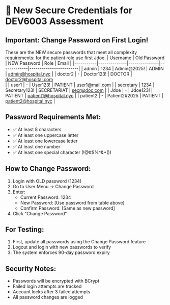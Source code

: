 # 🔐 New Secure Credentials for DEV6003 Assessment

## Important: Change Password on First Login!

These are the NEW secure passwords that meet all complexity requirements:
 for the  patient role  use first Jdoe. 
| Username  | Old Password | NEW Password  | Role        | Email                  |
|-----------|--------------|---------------|-------------|------------------------|
| admin     | 1234         | Admin@2025!   | ADMIN       | admin@hospital.nyc     |
| doctor2   | -            | Doctor123!    | DOCTOR      | doctor2@hospital.com	<br/>  |
| user1     | -            | User123!      | PATIENT     | user1@mail.com        |
| secretary | 1234         | Secretary123! | SECRETARIAT | secr@doc.com |
| Jdoe      | -            | Jdoe123!      | PATIENT     | patient1@hospital.nyc  |
| patient2  | -            | Patient2#2025 | PATIENT     | patient2@hospital.nyc  |

## Password Requirements Met:
- ✅ At least 8 characters
- ✅ At least one uppercase letter
- ✅ At least one lowercase letter  
- ✅ At least one number
- ✅ At least one special character (!@#$%^&*())

## How to Change Password:

1. Login with OLD password (1234)
2. Go to User Menu → Change Password
3. Enter:
   - Current Password: 1234
   - New Password: [Use password from table above]
   - Confirm Password: [Same as new password]
4. Click "Change Password"

## For Testing:

1. First, update all passwords using the Change Password feature
2. Logout and login with new passwords to verify
3. The system enforces 90-day password expiry

## Security Notes:
- Passwords will be encrypted with BCrypt
- Failed login attempts are tracked
- Account locks after 3 failed attempts
- All password changes are logged
